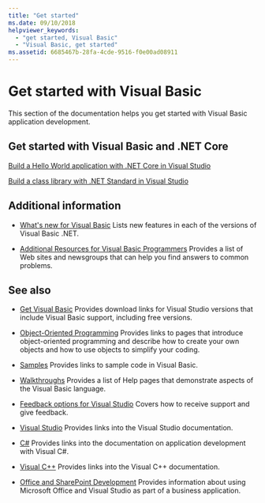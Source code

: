 ```yaml
---
title: "Get started"
ms.date: 09/10/2018
helpviewer_keywords:
  - "get started, Visual Basic"
  - "Visual Basic, get started"
ms.assetid: 6685467b-28fa-4cde-9516-f0e00ad08911
---
```

# Get started with Visual Basic

This section of the documentation helps you get started with Visual Basic application development.

## Get started with Visual Basic and .NET Core

[Build a Hello World application with .NET Core in Visual Studio](../../core/tutorials/with-visual-studio.md)

[Build a class library with .NET Standard in Visual Studio](../../core/tutorials/library-with-visual-studio.md)

## Additional information

- [What's new for Visual Basic](whats-new.md)
Lists new features in each of the versions of Visual Basic .NET.

- [Additional Resources for Visual Basic Programmers](additional-resources.md)
Provides a list of Web sites and newsgroups that can help you find answers to common problems.

## See also

- [Get Visual Basic](https://visualstudio.microsoft.com/downloads/?utm_medium=microsoft&utm_source=docs.microsoft.com&utm_campaign=inline+link&utm_content=download+vs2019)
Provides download links for Visual Studio versions that include Visual Basic support, including free versions.

- [Object-Oriented Programming](../programming-guide/concepts/object-oriented-programming.md)
Provides links to pages that introduce object-oriented programming and describe how to create your own objects and how to use objects to simplify your coding.

- [Samples](https://github.com/dotnet/samples/tree/master/snippets/visualbasic)
Provides links to sample code in Visual Basic.

- [Walkthroughs](../walkthroughs.md)
Provides a list of Help pages that demonstrate aspects of the Visual Basic language.

- [Feedback options for Visual Studio](/visualstudio/ide/feedback-options)
Covers how to receive support and give feedback.

- [Visual Studio](/visualstudio/)
Provides links into the Visual Studio documentation.

- [C#](../../csharp/index.yml)
Provides links into the documentation on application development with Visual C#.

- [Visual C++](/cpp/)
Provides links into the Visual C++ documentation.

- [Office and SharePoint Development](/visualstudio/vsto/office-and-sharepoint-development-in-visual-studio)
Provides information about using Microsoft Office and Visual Studio as part of a business application.
